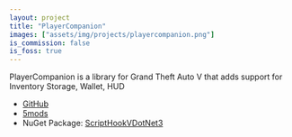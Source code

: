 ```yaml
---
layout: project
title: "PlayerCompanion"
images: ["assets/img/projects/playercompanion.png"]
is_commission: false
is_foss: true
---
```


PlayerCompanion is a library for Grand Theft Auto V that adds support for Inventory Storage, Wallet, HUD

* [GitHub](https://github.com/justalemon/PlayerCompanion)
* [5mods](https://www.gta5-mods.com/scripts/playercompanion)
* NuGet Package: [ScriptHookVDotNet3](https://www.nuget.org/packages/PlayerCompanion/)

